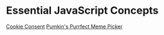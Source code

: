 # Essential JavaScript Concepts

[Cookie Consent](https://cookie-consent-by-s4ch1.netlify.app/)
[Pumkin's Purrfect Meme Picker](https://pumkins-purrfect-meme-picker-by-s4ch1.netlify.app/)
